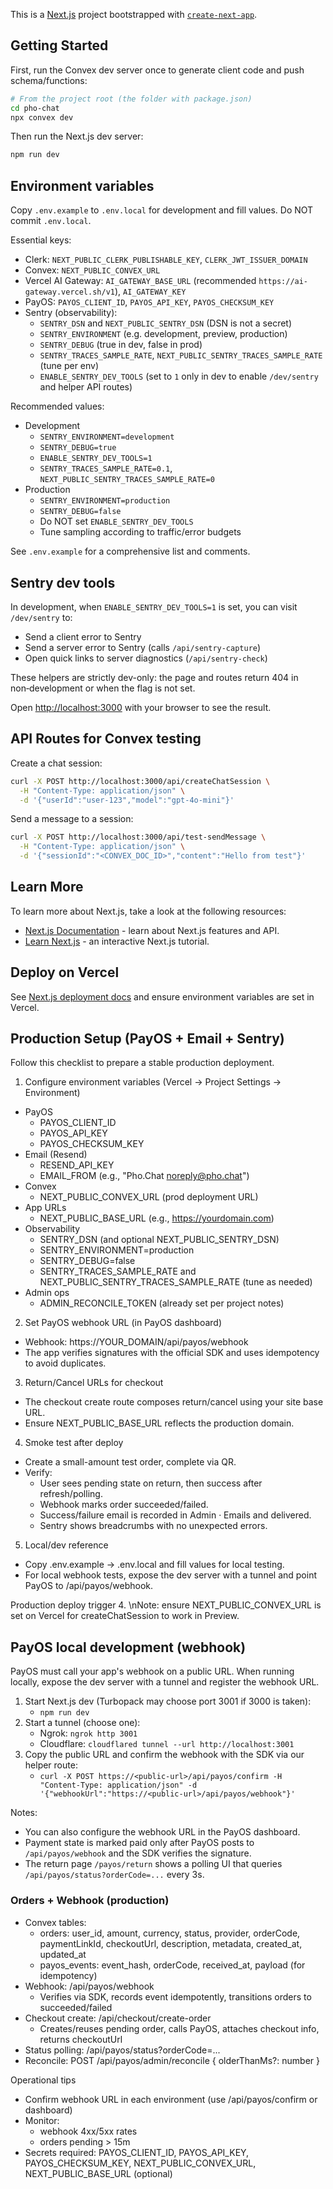 This is a [Next.js](https://nextjs.org) project bootstrapped with [`create-next-app`](https://nextjs.org/docs/app/api-reference/cli/create-next-app).

## Getting Started

First, run the Convex dev server once to generate client code and push schema/functions:

```bash
# From the project root (the folder with package.json)
cd pho-chat
npx convex dev
```

Then run the Next.js dev server:

```bash
npm run dev
```


## Environment variables

Copy `.env.example` to `.env.local` for development and fill values. Do NOT commit `.env.local`.

Essential keys:
- Clerk: `NEXT_PUBLIC_CLERK_PUBLISHABLE_KEY`, `CLERK_JWT_ISSUER_DOMAIN`
- Convex: `NEXT_PUBLIC_CONVEX_URL`
- Vercel AI Gateway: `AI_GATEWAY_BASE_URL` (recommended `https://ai-gateway.vercel.sh/v1`), `AI_GATEWAY_KEY`
- PayOS: `PAYOS_CLIENT_ID`, `PAYOS_API_KEY`, `PAYOS_CHECKSUM_KEY`
- Sentry (observability):
  - `SENTRY_DSN` and `NEXT_PUBLIC_SENTRY_DSN` (DSN is not a secret)
  - `SENTRY_ENVIRONMENT` (e.g. development, preview, production)
  - `SENTRY_DEBUG` (true in dev, false in prod)
  - `SENTRY_TRACES_SAMPLE_RATE`, `NEXT_PUBLIC_SENTRY_TRACES_SAMPLE_RATE` (tune per env)
  - `ENABLE_SENTRY_DEV_TOOLS` (set to `1` only in dev to enable `/dev/sentry` and helper API routes)

Recommended values:
- Development
  - `SENTRY_ENVIRONMENT=development`
  - `SENTRY_DEBUG=true`
  - `ENABLE_SENTRY_DEV_TOOLS=1`
  - `SENTRY_TRACES_SAMPLE_RATE=0.1`, `NEXT_PUBLIC_SENTRY_TRACES_SAMPLE_RATE=0`
- Production
  - `SENTRY_ENVIRONMENT=production`
  - `SENTRY_DEBUG=false`
  - Do NOT set `ENABLE_SENTRY_DEV_TOOLS`
  - Tune sampling according to traffic/error budgets

See `.env.example` for a comprehensive list and comments.

## Sentry dev tools

In development, when `ENABLE_SENTRY_DEV_TOOLS=1` is set, you can visit `/dev/sentry` to:
- Send a client error to Sentry
- Send a server error to Sentry (calls `/api/sentry-capture`)
- Open quick links to server diagnostics (`/api/sentry-check`)

These helpers are strictly dev-only: the page and routes return 404 in non‑development or when the flag is not set.


Open [http://localhost:3000](http://localhost:3000) with your browser to see the result.

## API Routes for Convex testing

Create a chat session:

```bash
curl -X POST http://localhost:3000/api/createChatSession \
  -H "Content-Type: application/json" \
  -d '{"userId":"user-123","model":"gpt-4o-mini"}'
```

Send a message to a session:

```bash
curl -X POST http://localhost:3000/api/test-sendMessage \
  -H "Content-Type: application/json" \
  -d '{"sessionId":"<CONVEX_DOC_ID>","content":"Hello from test"}'
```

## Learn More

To learn more about Next.js, take a look at the following resources:

- [Next.js Documentation](https://nextjs.org/docs) - learn about Next.js features and API.
- [Learn Next.js](https://nextjs.org/learn) - an interactive Next.js tutorial.

## Deploy on Vercel

See [Next.js deployment docs](https://nextjs.org/docs/app/building-your-application/deploying) and ensure environment variables are set in Vercel.

## Production Setup (PayOS + Email + Sentry)

Follow this checklist to prepare a stable production deployment.

1) Configure environment variables (Vercel → Project Settings → Environment)
- PayOS
  - PAYOS_CLIENT_ID
  - PAYOS_API_KEY
  - PAYOS_CHECKSUM_KEY
- Email (Resend)
  - RESEND_API_KEY
  - EMAIL_FROM (e.g., "Pho.Chat <noreply@pho.chat>")
- Convex
  - NEXT_PUBLIC_CONVEX_URL (prod deployment URL)
- App URLs
  - NEXT_PUBLIC_BASE_URL (e.g., https://yourdomain.com)
- Observability
  - SENTRY_DSN (and optional NEXT_PUBLIC_SENTRY_DSN)
  - SENTRY_ENVIRONMENT=production
  - SENTRY_DEBUG=false
  - SENTRY_TRACES_SAMPLE_RATE and NEXT_PUBLIC_SENTRY_TRACES_SAMPLE_RATE (tune as needed)
- Admin ops
  - ADMIN_RECONCILE_TOKEN (already set per project notes)

2) Set PayOS webhook URL (in PayOS dashboard)
- Webhook: https://YOUR_DOMAIN/api/payos/webhook
- The app verifies signatures with the official SDK and uses idempotency to avoid duplicates.

3) Return/Cancel URLs for checkout
- The checkout create route composes return/cancel using your site base URL.
- Ensure NEXT_PUBLIC_BASE_URL reflects the production domain.

4) Smoke test after deploy
- Create a small-amount test order, complete via QR.
- Verify:
  - User sees pending state on return, then success after refresh/polling.
  - Webhook marks order succeeded/failed.
  - Success/failure email is recorded in Admin · Emails and delivered.
  - Sentry shows breadcrumbs with no unexpected errors.

5) Local/dev reference
- Copy .env.example → .env.local and fill values for local testing.
- For local webhook tests, expose the dev server with a tunnel and point PayOS to /api/payos/webhook.



Production deploy trigger 4.
\nNote: ensure NEXT_PUBLIC_CONVEX_URL is set on Vercel for createChatSession to work in Preview.


## PayOS local development (webhook)

PayOS must call your app's webhook on a public URL. When running locally, expose the dev server with a tunnel and register the webhook URL.

1. Start Next.js dev (Turbopack may choose port 3001 if 3000 is taken):
   - `npm run dev`
2. Start a tunnel (choose one):
   - Ngrok: `ngrok http 3001`
   - Cloudflare: `cloudflared tunnel --url http://localhost:3001`
3. Copy the public URL and confirm the webhook with the SDK via our helper route:
   - `curl -X POST https://<public-url>/api/payos/confirm -H "Content-Type: application/json" -d '{"webhookUrl":"https://<public-url>/api/payos/webhook"}'`

Notes:
- You can also configure the webhook URL in the PayOS dashboard.
- Payment state is marked paid only after PayOS posts to `/api/payos/webhook` and the SDK verifies the signature.
- The return page `/payos/return` shows a polling UI that queries `/api/payos/status?orderCode=...` every 3s.


### Orders + Webhook (production)

- Convex tables:
  - orders: user_id, amount, currency, status, provider, orderCode, paymentLinkId, checkoutUrl, description, metadata, created_at, updated_at
  - payos_events: event_hash, orderCode, received_at, payload (for idempotency)
- Webhook: /api/payos/webhook
  - Verifies via SDK, records event idempotently, transitions orders to succeeded/failed
- Checkout create: /api/checkout/create-order
  - Creates/reuses pending order, calls PayOS, attaches checkout info, returns checkoutUrl
- Status polling: /api/payos/status?orderCode=...
- Reconcile: POST /api/payos/admin/reconcile { olderThanMs?: number }

Operational tips
- Confirm webhook URL in each environment (use /api/payos/confirm or dashboard)
- Monitor:
  - webhook 4xx/5xx rates
  - orders pending > 15m
- Secrets required: PAYOS_CLIENT_ID, PAYOS_API_KEY, PAYOS_CHECKSUM_KEY, NEXT_PUBLIC_CONVEX_URL, NEXT_PUBLIC_BASE_URL (optional)
